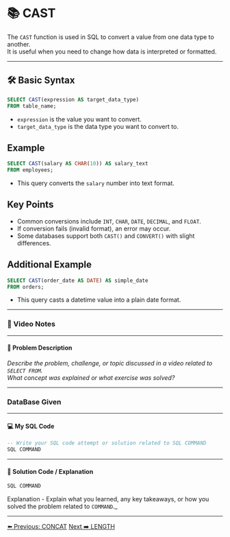 <!-- markdownlint-disable MD033 -->
<!-- markdownlint-disable MD004 -->

# 📚 CAST

The `CAST` function is used in SQL to convert a value from one data type to another.  
It is useful when you need to change how data is interpreted or formatted.

---

## 🛠️ Basic Syntax

```sql
SELECT CAST(expression AS target_data_type)
FROM table_name;
```

- `expression` is the value you want to convert.
- `target_data_type` is the data type you want to convert to.

## Example

```sql
SELECT CAST(salary AS CHAR(10)) AS salary_text
FROM employees;
```

- This query converts the `salary` number into text format.

## Key Points

- Common conversions include `INT`, `CHAR`, `DATE`, `DECIMAL`, and `FLOAT`.
- If conversion fails (invalid format), an error may occur.
- Some databases support both `CAST()` and `CONVERT()` with slight differences.

## Additional Example

```sql
SELECT CAST(order_date AS DATE) AS simple_date
FROM orders;
```

- This query casts a datetime value into a plain date format.

---

### 🎥 Video Notes

---

#### 📝 Problem Description

_Describe the problem, challenge, or topic discussed in a video related to `SELECT FROM`._  
_What concept was explained or what exercise was solved?_

---

### DataBase Given

---

#### 💻 My SQL Code

```sql
-- Write your SQL code attempt or solution related to SQL COMMAND
SQL COMMAND
```

---

#### 🧠 Solution Code / Explanation

```sql
SQL COMMAND
```

Explanation - Explain what you learned, any key takeaways, or how you solved the problem related to `COMMAND`._

---

[⬅️ Previous: CONCAT](concat.md)   [Next ➡️ LENGTH](length.md)
